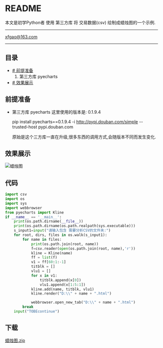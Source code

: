 README
===========================
本文是初学Python者 使用 第三方库 将 交易数据(csv) 绘制成蜡烛图的一个示例.

****
xfgao@163.com	
****
## 目录
* [# 前提准备](#前提准备)
     1. 第三方库 pyecharts
* [# 效果展示](#效果展示)




## 前提准备

* 第三方库 pyecharts 
     这里使用的版本是: 0.1.9.4
     
    pip install pyecharts==0.1.9.4 -i http://pypi.douban.com/simple --trusted-host pypi.douban.com
    
    原始是这个三方库一直在升级,很多东西的调用方式,会随版本不同而发生变化.
    
 
## 效果展示



![蜡烛图](https://github.com/45717335/Python_Candle/blob/main/Python_candle1.gif "蜡烛图")




















## 代码

```python
import csv
import os
import sys
import webbrowser
from pyecharts import Kline
if __name__ == '__main__':
    print(os.path.dirname(__file__))
    print(os.path.dirname(os.path.realpath(sys.executable)))
    s_input1=input("请输入包含 需要分析CSV的文件夹:")
    for root, dirs, files in os.walk(s_input1):
        for name in files:
            print(os.path.join(root, name))
            f=csv.reader(open(os.path.join(root, name),'r'))
            kline = Kline(name)
            ff = list(f)
            v1 = ff[60:1:-1]
            titblk = []
            vlu1 = []
            for x in v1:
                titblk.append(x[0])
                vlu1.append(x[1:5:1])
            kline.add(name, titblk, vlu1)
            kline.render("D:\\" + name + ".html")

            webbrowser.open_new_tab("D:\\" + name + ".html")
        break
    input("TOBEcontinue")
```



## 下载

[蜡烛图.zip](https://github.com/45717335/Python_Candle/blob/main/%E8%9C%A1%E7%83%9B%E5%9B%BE.zip "悬停显示")

